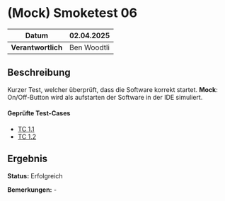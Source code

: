 # (Mock) Smoketest 06

| **Datum**          | 02.04.2025       |
|---------------------|------------------|
| **Verantwortlich**  | Ben Woodtli      |

## Beschreibung 
Kurzer Test, welcher überprüft, dass die Software korrekt startet.
**Mock**: On/Off-Button wird als aufstarten der Software in der IDE simuliert. 

#### Geprüfte Test-Cases
- [TC 1.1](../../TestCases/TC_1_1_FridgelyEinschalten.md)
- [TC 1.2](../../TestCases/TC_1_2_FridgelyAusschalten.md)


## Ergebnis
**Status:** Erfolgreich

**Bemerkungen:** -